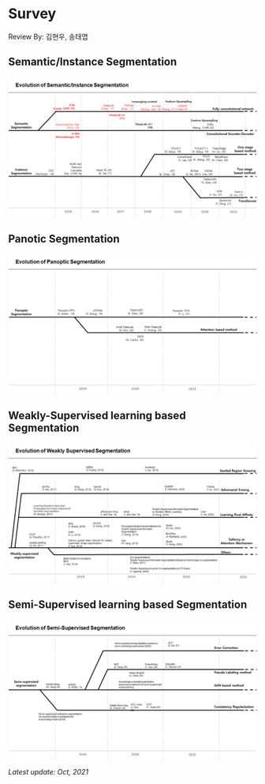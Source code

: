 # Survey

Review By: 김현우, 송태엽

## Semantic/Instance Segmentation

![survey1.png](pic/survey1.png)

## Panotic Segmentation

![survey2.png](pic/survey2.png)

## Weakly-Supervised learning based Segmentation

![survey4.png](pic/survey4.png)


## Semi-Supervised learning based Segmentation

![survey3.png](pic/survey3.png)
 

*Latest update: Oct, 2021*
